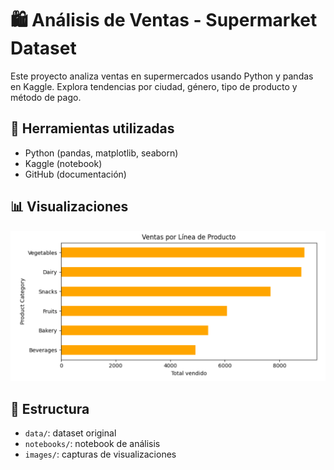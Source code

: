 # 🛍️ Análisis de Ventas - Supermarket Dataset

Este proyecto analiza ventas en supermercados usando Python y pandas en Kaggle. Explora tendencias por ciudad, género, tipo de producto y método de pago.

## 🔧 Herramientas utilizadas
- Python (pandas, matplotlib, seaborn)
- Kaggle (notebook)
- GitHub (documentación)

## 📊 Visualizaciones
![Ventas por Línea de Producto](Images/VtasXLineaProducto.PNG)

## 📁 Estructura
- `data/`: dataset original
- `notebooks/`: notebook de análisis
- `images/`: capturas de visualizaciones
